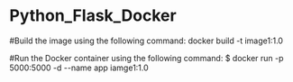# Python_Flask_Docker
#Build the image using the following command:
docker build -t image1:1.0

#Run the Docker container using the following command:
$ docker run -p 5000:5000 -d --name app iamge1:1.0
